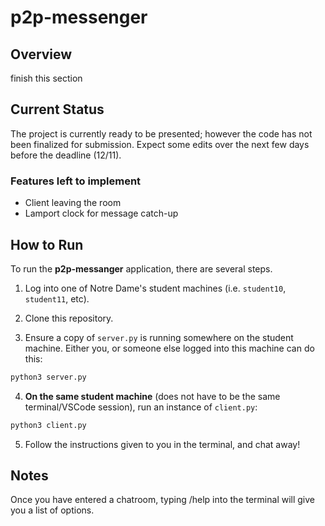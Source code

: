 # p2p-messenger

## Overview
finish this section

## Current Status
The project is currently ready to be presented; however the code has not been finalized for submission. Expect some edits over the next few days before the deadline (12/11).

### Features left to implement
* Client leaving the room
* Lamport clock for message catch-up

## How to Run
To run the **p2p-messanger** application, there are several steps.

1. Log into one of Notre Dame's student machines (i.e. `student10`, `student11`, etc).

2. Clone this repository.

3. Ensure a copy of `server.py` is running somewhere on the student machine. Either you, or someone else logged into this machine can do this:
  ```bash
  python3 server.py
  ```

4. **On the same student machine** (does not have to be the same terminal/VSCode session), run an instance of `client.py`:
```bash
python3 client.py
```

5. Follow the instructions given to you in the terminal, and chat away!

## Notes
Once you have entered a chatroom, typing /help into the terminal will give you a list of options.
 
